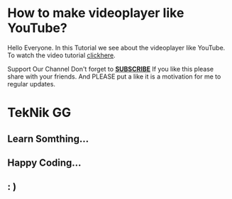 # How to make videoplayer like YouTube?

Hello Everyone.
In this Tutorial we see about the videoplayer like YouTube. To watch the video tutorial [clickhere](http://eunsetee.com/aMtX).

Support Our Channel
Don't forget to [**SUBSCRIBE**](https://www.youtube.com/teknikgg?sub_confirmation=1)
If you like this please share with your friends.
And PLEASE put a like it is a motivation for me to regular updates.

# TekNik GG
## Learn Somthing...
## Happy Coding...
## : )
